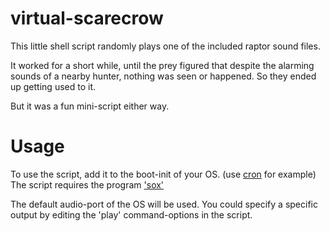 # virtual-scarecrow
This little shell script randomly plays one of the included raptor sound files.

It worked for a short while, until the prey figured that despite the alarming sounds of a nearby hunter, nothing was seen or happened.
So they ended up getting used to it.

But it was a fun mini-script either way.

# Usage

To use the script, add it to the boot-init of your OS. (use [cron](https://www.simplified.guide/linux/automatically-run-program-on-startup#automatically-run-program-on-linux-startup-via-cron) for example)
The script requires the program ['sox'](sox.sourceforge.net)

The default audio-port of the OS will be used.
You could specify a specific output by editing the 'play' command-options in the script.
